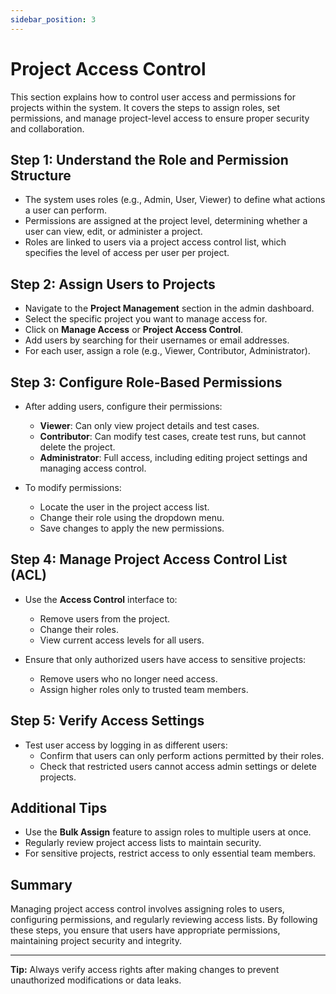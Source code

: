 ```yaml
---
sidebar_position: 3
---
```


# Project Access Control

This section explains how to control user access and permissions for projects within the system. It covers the steps to assign roles, set permissions, and manage project-level access to ensure proper security and collaboration.

## Step 1: Understand the Role and Permission Structure

- The system uses roles (e.g., Admin, User, Viewer) to define what actions a user can perform.
- Permissions are assigned at the project level, determining whether a user can view, edit, or administer a project.
- Roles are linked to users via a project access control list, which specifies the level of access per user per project.

## Step 2: Assign Users to Projects

- Navigate to the **Project Management** section in the admin dashboard.
- Select the specific project you want to manage access for.
- Click on **Manage Access** or **Project Access Control**.
- Add users by searching for their usernames or email addresses.
- For each user, assign a role (e.g., Viewer, Contributor, Administrator).

## Step 3: Configure Role-Based Permissions

- After adding users, configure their permissions:
  - **Viewer**: Can only view project details and test cases.
  - **Contributor**: Can modify test cases, create test runs, but cannot delete the project.
  - **Administrator**: Full access, including editing project settings and managing access control.

- To modify permissions:
  - Locate the user in the project access list.
  - Change their role using the dropdown menu.
  - Save changes to apply the new permissions.

## Step 4: Manage Project Access Control List (ACL)

- Use the **Access Control** interface to:
  - Remove users from the project.
  - Change their roles.
  - View current access levels for all users.

- Ensure that only authorized users have access to sensitive projects:
  - Remove users who no longer need access.
  - Assign higher roles only to trusted team members.

## Step 5: Verify Access Settings

- Test user access by logging in as different users:
  - Confirm that users can only perform actions permitted by their roles.
  - Check that restricted users cannot access admin settings or delete projects.

## Additional Tips

- Use the **Bulk Assign** feature to assign roles to multiple users at once.
- Regularly review project access lists to maintain security.
- For sensitive projects, restrict access to only essential team members.

## Summary

Managing project access control involves assigning roles to users, configuring permissions, and regularly reviewing access lists. By following these steps, you ensure that users have appropriate permissions, maintaining project security and integrity.

---

**Tip:** Always verify access rights after making changes to prevent unauthorized modifications or data leaks.